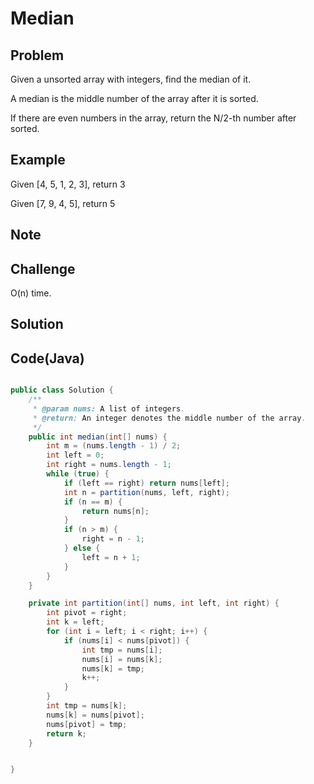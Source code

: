 Median
===


Problem
-------

Given a unsorted array with integers, find the median of it. 

A median is the middle number of the array after it is sorted. 

If there are even numbers in the array, return the N/2-th number after sorted.

Example
-------

Given [4, 5, 1, 2, 3], return 3

Given [7, 9, 4, 5], return 5

Note
---------

Challenge
---------

O(n) time.

Solution
--------



Code(Java)
----------

```java

public class Solution {
    /**
     * @param nums: A list of integers.
     * @return: An integer denotes the middle number of the array.
     */
    public int median(int[] nums) {
        int m = (nums.length - 1) / 2;
        int left = 0;
        int right = nums.length - 1;
        while (true) {
            if (left == right) return nums[left];
            int n = partition(nums, left, right);
            if (n == m) {
                return nums[n];
            }
            if (n > m) {
                right = n - 1;
            } else {
                left = n + 1;
            }
        }
    }

    private int partition(int[] nums, int left, int right) {
        int pivot = right;
        int k = left;
        for (int i = left; i < right; i++) {
            if (nums[i] < nums[pivot]) {
                int tmp = nums[i];
                nums[i] = nums[k];
                nums[k] = tmp;
                k++;
            }
        }
        int tmp = nums[k];
        nums[k] = nums[pivot];
        nums[pivot] = tmp;
        return k;
    }


}

```